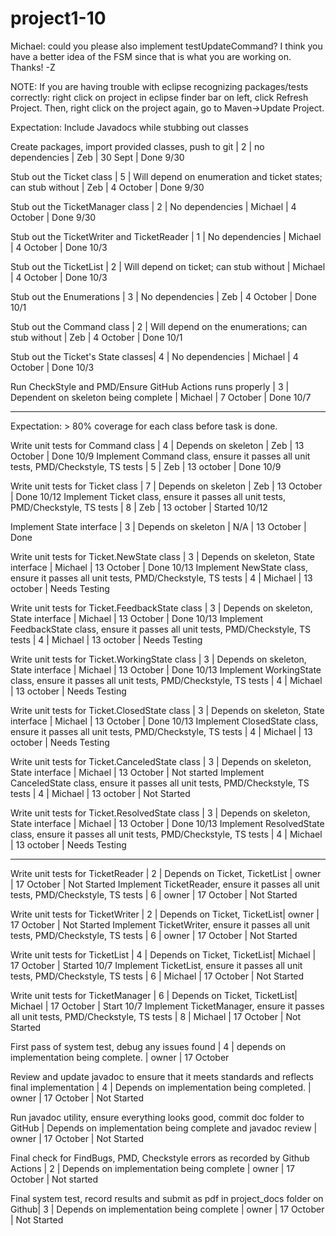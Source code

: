 # project1-10 #

Michael: could you please also implement testUpdateCommand? I think you have a better idea of the FSM since that is what you are working on. Thanks! -Z

NOTE: If you are having trouble with eclipse recognizing packages/tests correctly: right click on project in eclipse finder bar on left, click Refresh Project. Then, right click on the project again, go to Maven->Update Project. 

Expectation: Include Javadocs while stubbing out classes

Create packages, import provided classes, push to git | 2 | no dependencies | Zeb | 30 Sept | Done 9/30

Stub out the Ticket class | 5 | Will depend on enumeration and ticket states; can stub without | Zeb | 4 October | Done 9/30

Stub out the TicketManager class | 2 | No dependencies | Michael | 4 October | Done 9/30

Stub out the TicketWriter and TicketReader | 1 | No dependencies | Michael | 4 October | Done 10/3

Stub out the TicketList | 2 | Will depend on ticket; can stub without | Michael | 4 October | Done 10/3

Stub out the Enumerations | 3 | No dependencies | Zeb | 4 October | Done 10/1

Stub out the Command class | 2 | Will depend on the enumerations; can stub without | Zeb | 4 October | Done 10/1

Stub out the Ticket's State classes| 4 | No dependencies | Michael | 4 October | Done 10/3 

Run CheckStyle and PMD/Ensure GitHub Actions runs properly | 3 | Dependent on skeleton being complete | Michael | 7 October | Done 10/7

---

Expectation:  > 80% coverage for each class before task is done. 

Write unit tests for Command class | 4 | Depends on skeleton | Zeb | 13 October | Done 10/9
Implement Command class, ensure it passes all unit tests, PMD/Checkstyle, TS tests | 5 | Zeb | 13 october | Done 10/9

Write unit tests for Ticket class | 7 | Depends on skeleton | Zeb | 13 October | Done 10/12
Implement Ticket class, ensure it passes all unit tests, PMD/Checkstyle, TS tests | 8 | Zeb | 13 october | Started 10/12

Implement State interface | 3 | Depends on skeleton | N/A | 13 October | Done

Write unit tests for Ticket.NewState class | 3 | Depends on skeleton, State interface | Michael | 13 October | Done 10/13
Implement NewState class, ensure it passes all unit tests, PMD/Checkstyle, TS tests | 4 | Michael | 13 october | Needs Testing

Write unit tests for Ticket.FeedbackState class | 3 | Depends on skeleton, State interface | Michael | 13 October | Done 10/13
Implement FeedbackState class, ensure it passes all unit tests, PMD/Checkstyle, TS tests | 4 | Michael | 13 october | Needs Testing

Write unit tests for Ticket.WorkingState class | 3 | Depends on skeleton, State interface | Michael | 13 October | Done 10/13
Implement WorkingState class, ensure it passes all unit tests, PMD/Checkstyle, TS tests | 4 | Michael | 13 october | Needs Testing

Write unit tests for Ticket.ClosedState class | 3 | Depends on skeleton, State interface | Michael | 13 October | Done 10/13
Implement ClosedState class, ensure it passes all unit tests, PMD/Checkstyle, TS tests | 4 | Michael | 13 october | Needs Testing

Write unit tests for Ticket.CanceledState class | 3 | Depends on skeleton, State interface | Michael | 13 October | Not started
Implement CanceledState class, ensure it passes all unit tests, PMD/Checkstyle, TS tests | 4 | Michael | 13 october | Not Started

Write unit tests for Ticket.ResolvedState class | 3 | Depends on skeleton, State interface | Michael | 13 October | Done 10/13
Implement ResolvedState class, ensure it passes all unit tests, PMD/Checkstyle, TS tests | 4 | Michael | 13 october | Needs Testing

---

Write unit tests for TicketReader | 2 | Depends on Ticket, TicketList | owner | 17 October | Not Started 
Implement TicketReader, ensure it passes all unit tests, PMD/Checkstyle, TS tests | 6 | owner | 17 October | Not Started 

Write unit tests for TicketWriter | 2 | Depends on Ticket, TicketList| owner | 17 October | Not Started 
Implement TicketWriter, ensure it passes all unit tests, PMD/Checkstyle, TS tests | 6 | owner | 17 October | Not Started 

Write unit tests for TicketList | 4 | Depends on Ticket, TicketList| Michael | 17 October | Started 10/7
Implement TicketList, ensure it passes all unit tests, PMD/Checkstyle, TS tests | 6 | Michael | 17 October | Not Started 

Write unit tests for TicketManager | 6 | Depends on Ticket, TicketList| Michael | 17 October | Start 10/7
Implement TicketManager, ensure it passes all unit tests, PMD/Checkstyle, TS tests | 8 | Michael | 17 October | Not Started 

First pass of system test, debug any issues found | 4 | depends on implementation being complete. | owner | 17 October

Review and update javadoc to ensure that it meets standards and reflects final implementation | 4 | Depends on implementation being completed. | owner | 17 October | Not Started

Run javadoc utility, ensure everything looks good, commit doc folder to GitHub | Depends on implementation being complete and javadoc review | owner | 17 October  | Not Started

Final check for FindBugs, PMD, Checkstyle errors as recorded by Github Actions | 2 | Depends on implementation being complete | owner | 17 October | Not started

Final system test, record results and submit as pdf in project_docs folder on Github| 3 | Depends on implementation being complete | owner | 17 October | Not Started




